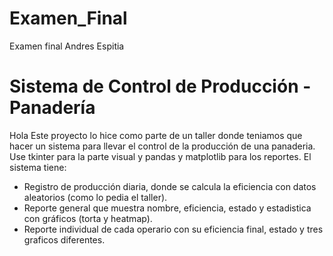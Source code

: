 # Examen_Final
Examen final Andres Espitia 
# Sistema de Control de Producción - Panadería
Hola Este proyecto lo hice como parte de un taller donde teniamos que hacer un sistema para llevar el control de la producción de una panaderia.  
Use tkinter para la parte visual y pandas y matplotlib para los reportes.
El sistema tiene:
- Registro de producción diaria, donde se calcula la eficiencia con datos aleatorios (como lo pedia el taller).
- Reporte general que muestra nombre, eficiencia, estado y estadistica con gráficos (torta y heatmap).
- Reporte individual de cada operario con su eficiencia final, estado y tres graficos diferentes.


